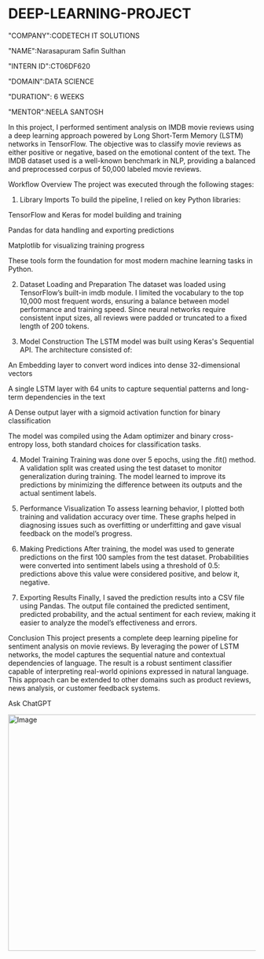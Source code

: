 # DEEP-LEARNING-PROJECT

"COMPANY":CODETECH IT SOLUTIONS

"NAME":Narasapuram Safin Sulthan

"INTERN ID":CT06DF620

"DOMAIN":DATA SCIENCE

"DURATION": 6 WEEKS

"MENTOR":NEELA SANTOSH

In this project, I performed sentiment analysis on IMDB movie reviews using a deep learning approach powered by Long Short-Term Memory (LSTM) networks in TensorFlow. The objective was to classify movie reviews as either positive or negative, based on the emotional content of the text. The IMDB dataset used is a well-known benchmark in NLP, providing a balanced and preprocessed corpus of 50,000 labeled movie reviews.

Workflow Overview
The project was executed through the following stages:

1. Library Imports
To build the pipeline, I relied on key Python libraries:

TensorFlow and Keras for model building and training

Pandas for data handling and exporting predictions

Matplotlib for visualizing training progress

These tools form the foundation for most modern machine learning tasks in Python.

2. Dataset Loading and Preparation
The dataset was loaded using TensorFlow’s built-in imdb module. I limited the vocabulary to the top 10,000 most frequent words, ensuring a balance between model performance and training speed. Since neural networks require consistent input sizes, all reviews were padded or truncated to a fixed length of 200 tokens.

3. Model Construction
The LSTM model was built using Keras's Sequential API. The architecture consisted of:

An Embedding layer to convert word indices into dense 32-dimensional vectors

A single LSTM layer with 64 units to capture sequential patterns and long-term dependencies in the text

A Dense output layer with a sigmoid activation function for binary classification

The model was compiled using the Adam optimizer and binary cross-entropy loss, both standard choices for classification tasks.

4. Model Training
Training was done over 5 epochs, using the .fit() method. A validation split was created using the test dataset to monitor generalization during training. The model learned to improve its predictions by minimizing the difference between its outputs and the actual sentiment labels.

5. Performance Visualization
To assess learning behavior, I plotted both training and validation accuracy over time. These graphs helped in diagnosing issues such as overfitting or underfitting and gave visual feedback on the model’s progress.

6. Making Predictions
After training, the model was used to generate predictions on the first 100 samples from the test dataset. Probabilities were converted into sentiment labels using a threshold of 0.5: predictions above this value were considered positive, and below it, negative.

7. Exporting Results
Finally, I saved the prediction results into a CSV file using Pandas. The output file contained the predicted sentiment, predicted probability, and the actual sentiment for each review, making it easier to analyze the model’s effectiveness and errors.

Conclusion
This project presents a complete deep learning pipeline for sentiment analysis on movie reviews. By leveraging the power of LSTM networks, the model captures the sequential nature and contextual dependencies of language. The result is a robust sentiment classifier capable of interpreting real-world opinions expressed in natural language. This approach can be extended to other domains such as product reviews, news analysis, or customer feedback systems.











Ask ChatGPT



<img width="640" height="480" alt="Image" src="https://github.com/user-attachments/assets/f18c6c8d-adbe-47c2-a34b-c4ea26390802" />
